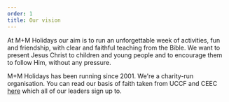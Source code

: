 ```yaml
---
order: 1
title: Our vision
---
```


At M+M Holidays our aim is to run an unforgettable week of activities, fun and friendship, with clear and faithful teaching from the Bible. We want to present Jesus Christ to children and young people and to encourage them to follow Him, without any pressure.

M+M Holidays has been running since 2001. We're a charity-run organisation.  You can read our basis of faith taken from UCCF and CEEC [here](https://www.ventures.org.uk/basis-faith) which all of our leaders sign up to.